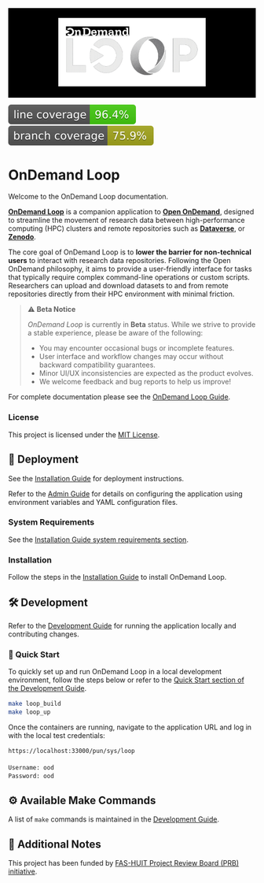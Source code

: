 <div style="width: 100%; background-color: black; padding: 20px 0; text-align: center;">
  <img src="docs/guide/content/assets/banner.png" alt="OnDemand Loop Logo" style="max-width: 300px;">
</div>

![Line coverage](docs/badges/coverage-line.svg)
![Branch coverage](docs/badges/coverage-branch.svg)

# OnDemand Loop
Welcome to the OnDemand Loop documentation.

[**OnDemand Loop**](https://github.com/IQSS/ondemand-loop) is a companion application to [**Open OnDemand**](https://openondemand.org), designed to streamline the movement of research data between high-performance computing (HPC) clusters and remote repositories such as [**Dataverse**](https://dataverse.org), or [**Zenodo**](https://zenodo.org).

The core goal of OnDemand Loop is to **lower the barrier for non-technical users** to interact with research data repositories. Following the Open OnDemand philosophy, it aims to provide a user-friendly interface for tasks that typically require complex command-line operations or custom scripts. Researchers can upload and download datasets to and from remote repositories directly from their HPC environment with minimal friction.

> ⚠️ **Beta Notice**
>
> *OnDemand Loop* is currently in **Beta** status. While we strive to provide a stable experience, please be aware of the following:
>
> - You may encounter occasional bugs or incomplete features.
> - User interface and workflow changes may occur without backward compatibility guarantees.
> - Minor UI/UX inconsistencies are expected as the product evolves.
> - We welcome feedback and bug reports to help us improve!

For complete documentation please see the [OnDemand Loop Guide](https://iqss.github.io/ondemand-loop/).

### License
This project is licensed under the [MIT License](LICENSE).

## 🚀 Deployment
See the [Installation Guide](https://iqss.github.io/ondemand-loop/installation/) for deployment instructions.

Refer to the [Admin Guide](https://iqss.github.io/ondemand-loop/admin/) for details on configuring the application using environment variables and YAML configuration files.

### System Requirements
See the [Installation Guide system requirements section](https://iqss.github.io/ondemand-loop/installation/#system-requirements).

### Installation
Follow the steps in the [Installation Guide](https://iqss.github.io/ondemand-loop/installation/#building-the-application) to install OnDemand Loop.

## 🛠️ Development
Refer to the [Development Guide](https://iqss.github.io/ondemand-loop/development_guide/) for running the application locally and contributing changes.

### 🚀 Quick Start
To quickly set up and run OnDemand Loop in a local development environment,
follow the steps below or refer to the [Quick Start section of the Development Guide](https://iqss.github.io/ondemand-loop/development_guide/#quick-start).

```sh
make loop_build
make loop_up
```

Once the containers are running, navigate to the application URL and log in with the local test credentials:

```sh
https://localhost:33000/pun/sys/loop

Username: ood
Password: ood
```


## ⚙️ Available Make Commands
A list of `make` commands is maintained in the [Development Guide](https://iqss.github.io/ondemand-loop/development_guide/local_environment/#make-commands).

## 📝 Additional Notes

This project has been funded by [FAS-HUIT Project Review Board (PRB) initiative](https://adminops.fas.harvard.edu/FAS-HUIT-PRB).